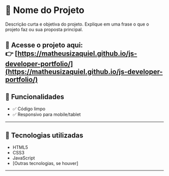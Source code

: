 # 📁 Nome do Projeto

Descrição curta e objetiva do projeto. Explique em uma frase o que o projeto faz ou sua proposta principal.

🔗 **Acesse o projeto aqui**:  
👉 [https://matheusizaquiel.github.io/js-developer-portfolio/](https://matheusizaquiel.github.io/js-developer-portfolio/)
---
## 📌 Funcionalidades

- ✅ Código limpo
- ✅ Responsivo para mobile/tablet

---

## 🚀 Tecnologias utilizadas

- HTML5
- CSS3
- JavaScript
- [Outras tecnologias, se houver]

---



